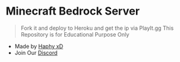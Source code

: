 # Minecraft Bedrock Server
> Fork it and deploy to Heroku and get the ip via PlayIt.gg
> This Repository is for Educational Purpose Only

* Made by [Haphy xD](https://www.youtube.com/channel/UCK9F2ptByYjY4UOqMn4UXNQ?sub_confirmation=1)
* Join Our [Discord](https://discord.gg/pdZ6HqnP9v)
